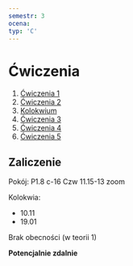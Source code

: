 ```yaml
---
semestr: 3
ocena: 
typ: 'C'
---
```


# Ćwiczenia
1. [Ćwiczenia 1](Notatki/Semestr%203/Inżynierskie%20zastosowania%20statystyki/Ćwiczenia/Ćwiczenia%201/Ćwiczenia%201.md)
2. [Ćwiczenia 2](Notatki/Semestr%203/Inżynierskie%20zastosowania%20statystyki/Ćwiczenia/Ćwiczenia%202/Ćwiczenia%202.md)
3. [Kolokwium](Notatki/Semestr%203/Inżynierskie%20zastosowania%20statystyki/Ćwiczenia/Kolokwium%201/Kolokwium.md)
4. [Ćwiczenia 3](Notatki/Semestr%203/Inżynierskie%20zastosowania%20statystyki/Ćwiczenia/Ćwiczenia%203/Ćwiczenia%203.md)
5. [Ćwiczenia 4](Notatki/Semestr%203/Inżynierskie%20zastosowania%20statystyki/Ćwiczenia/Ćwiczenia%204/Ćwiczenia%204.md)
6. [Ćwiczenia 5](Notatki/Semestr%203/Inżynierskie%20zastosowania%20statystyki/Ćwiczenia/Ćwiczenia%205/Ćwiczenia%205.md)

## Zaliczenie
Pokój: P1.8 c-16
Czw 11.15-13 zoom

Kolokwia:
- 10.11
- 19.01

Brak obecności (w teorii 1)

**Potencjalnie zdalnie**

